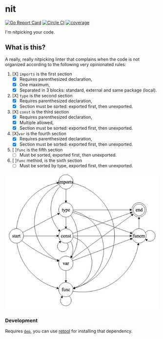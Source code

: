 # nit

[![Go Report Card](https://goreportcard.com/badge/github.com/MarioCarrion/nit)](https://goreportcard.com/report/github.com/MarioCarrion/nit)
[![Circle CI](https://circleci.com/gh/MarioCarrion/nit.svg?style=svg)](https://circleci.com/gh/MarioCarrion/nit)
[![coverage](https://gocover.io/_badge/github.com/MarioCarrion/nit?0 "coverage")](http://gocover.io/github.com/MarioCarrion/nit)

I'm nitpicking your code.

## What is this?

A really, really nitpicking linter that complains when the code is not organized according to the following very opinionated rules:

1. [X] `imports` is the first section
   - [X] Requires parenthesized declaration,
   - [X] One maximum,
   - [X] Separated in 3 blocks: standard, external and same package (local).
1. [X] `type` is the second section
   - [X] Requires parenthesized declaration,
   - [X] Section must be sorted: exported first, then unexported.
1. [X] `const` is the third section
   - [X] Requires parenthesized declaration,
   - [X] Multiple allowed,
   - [X] Section must be sorted: exported first, then unexported.
1. [X]`var` is the fourth section
   - [X] Requires parenthesized declaration,
   - [X] Section must be sorted: exported first, then unexported.
1. [ ]`func` is the fifth section
   - [ ] Must be sorted, exported first, then unexported.
1. [ ]`func` method, is the sixth section
   - [ ] Must be sorted by type, exported first, then unexported.

![code](code.png "code organization in file")

### Development

Requires [`dep`](https://github.com/golang/dep), you can use [retool](https://github.com/twitchtv/retool) for installing that dependency.
